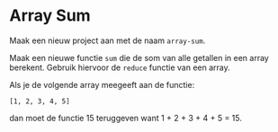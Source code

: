 # Array Sum

Maak een nieuw project aan met de naam `array-sum`.

Maak een nieuwe functie `sum` die de som van alle getallen in een array berekent. Gebruik hiervoor de `reduce` functie van een array.

Als je de volgende array meegeeft aan de functie:

```
[1, 2, 3, 4, 5]
```

dan moet de functie 15 teruggeven want 1 + 2 + 3 + 4 + 5 = 15.
